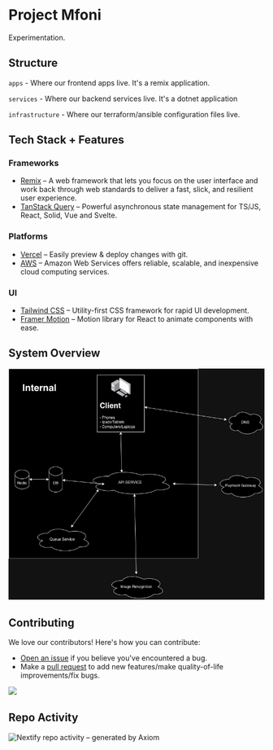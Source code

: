 # Project Mfoni

Experimentation.

## Structure

`apps` - Where our frontend apps live. It's a remix application.

`services` - Where our backend services live. It's a dotnet application

`infrastructure` - Where our terraform/ansible configuration files live.

## Tech Stack + Features

### Frameworks

- [Remix](https://remix.run/) – A web framework that lets you focus on the user interface and work back through web standards to deliver a fast, slick, and resilient user experience.
- [TanStack Query](https://tanstack.com/query/latest/) – Powerful asynchronous state management for TS/JS, React, Solid, Vue and Svelte.

### Platforms

- [Vercel](https://vercel.com/) – Easily preview & deploy changes with git.
- [AWS](https://aws.amazon.com/) – Amazon Web Services offers reliable, scalable, and inexpensive cloud computing services.

### UI

- [Tailwind CSS](https://tailwindcss.com/) – Utility-first CSS framework for rapid UI development.
- [Framer Motion](https://framer.com/motion) – Motion library for React to animate components with ease.

## System Overview

<img src='assets/ProjectMfoni.jpg' />

## Contributing

We love our contributors! Here's how you can contribute:

- [Open an issue](https://github.com/Bendomey/project-mfoni/issues) if you believe you've encountered a bug.
- Make a [pull request](https://github.com/Bendomey/project-mfoni/pulls) to add new features/make quality-of-life improvements/fix bugs.

<a href="https://github.com/Bendomey/project-mfoni/graphs/contributors">
  <img src="https://contrib.rocks/image?repo=Bendomey/project-mfoni" />
</a>

## Repo Activity

![Nextify repo activity – generated by Axiom](https://repobeats.axiom.co/api/embed/2459d03cd5f82d550799da6189843f4567779c41.svg "Repobeats analytics image")
